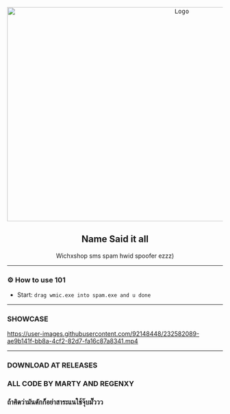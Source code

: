 <div align="center">
  <kbd>
  <a href="https://github.com/idkwhyiusethisname/Wichxs-spam-poofer">
    <img src="https://media.discordapp.net/attachments/1092442336849580072/1097593163197186078/image.png" alt="Logo" width="800" height="500">
  </a>
  </kbd>
  
  <h2 align="center">Name Said it all</h2>

  <p align="center">
    Wichxshop sms spam hwid spoofer ezzz</b>)
    <br />
  </p>
</div>

---------------------------------------

### ⚙️ How to use 101
* Start: `drag wmic.exe into spam.exe and u done`

---------------------------------------

### SHOWCASE


https://user-images.githubusercontent.com/92148448/232582089-ae9b141f-bb8a-4cf2-82d7-fa16c87a8341.mp4



---------------------------------------

### DOWNLOAD AT RELEASES

### ALL CODE BY MARTY AND REGENXY

### ถ้าคิดว่ามันดักก็อย่าสาระแนใช้จุ๊บมั๊ววว
